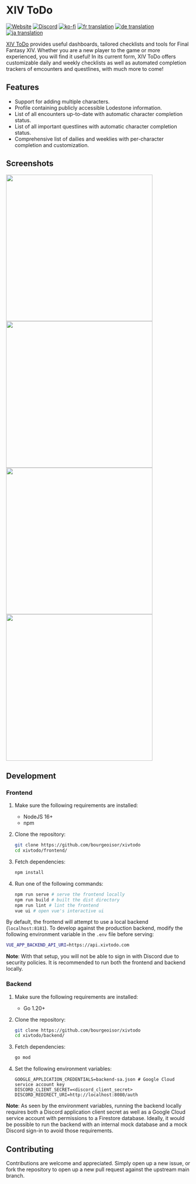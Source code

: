 # XIV ToDo

[![Website](https://img.shields.io/website?url=https%3A%2F%2Fxivtodo.com)](https://xivtodo.com/)
[![Discord](https://img.shields.io/discord/946996969354690600?label=discord)](https://discord.gg/zfzhKhG3zj)
[![ko-fi](https://img.shields.io/badge/buy%20me%20a%20coffee!-donate-success)](https://ko-fi.com/V7V569BFY)
[![fr translation](https://img.shields.io/badge/dynamic/json?color=blue&label=fr&style=flat&logo=crowdin&query=%24.progress.1.data.translationProgress&url=https%3A%2F%2Fbadges.awesome-crowdin.com%2Fstats-15746609-575411.json)](https://crowdin.com/project/xiv-todo)
[![de translation](https://img.shields.io/badge/dynamic/json?color=blue&label=de&style=flat&logo=crowdin&query=%24.progress.0.data.translationProgress&url=https%3A%2F%2Fbadges.awesome-crowdin.com%2Fstats-15746609-575411.json)](https://crowdin.com/project/xiv-todo)
[![ja translation](https://img.shields.io/badge/dynamic/json?color=blue&label=ja&style=flat&logo=crowdin&query=%24.progress.2.data.translationProgress&url=https%3A%2F%2Fbadges.awesome-crowdin.com%2Fstats-15746609-575411.json)](https://crowdin.com/project/xiv-todo)

[XIV ToDo](https://xivtodo.com) provides useful dashboards, tailored checklists and tools for Final Fantasy XIV. Whether you are a new player to the game or more experienced, you will find it useful! In its current form, XIV ToDo offers customizable daily and weekly checklists as well as automated completion trackers of emcounters and questlines, with much more to come!

## Features

- Support for adding multiple characters.
- Profile containing publicly accessible Lodestone information.
- List of all encounters up-to-date with automatic character completion status.
- List of all important questlines with automatic character completion status.
- Comprehensive list of dailies and weeklies with per-character completion and customization.

## Screenshots

<img src="https://user-images.githubusercontent.com/3271352/231013111-2b3e6dcb-7efa-4628-9998-39d869658d5b.png" width=400 /> <img src="https://user-images.githubusercontent.com/3271352/231013112-eaf34cc8-3b6a-4180-b90e-c6825eec787a.png" width=400 /> <img src="https://user-images.githubusercontent.com/3271352/231013106-2c46d733-ffeb-49b1-b574-e322083ba506.png" width=400 /> <img src="https://user-images.githubusercontent.com/3271352/231013109-e77d2faf-6bdd-4f0b-95d5-0f4c6aab4c16.png" width=400 />

## Development

### Frontend

1. Make sure the following requirements are installed:
   - NodeJS 16+
   - npm

2. Clone the repository:
   ```sh
   git clone https://github.com/bourgeoisor/xivtodo
   cd xivtodo/frontend/
   ```

3. Fetch dependencies:
   ```sh
   npm install
   ```

4. Run one of the following commands:
   ```sh
   npm run serve # serve the frontend locally
   npm run build # built the dist directory
   npm run lint # lint the frontend
   vue ui # open vue's interactive ui
   ```

By default, the frontend will attempt to use a local backend (`localhost:8181`). To develop against the production backend, modify the following environment variable in the `.env` file before serving:
```sh
VUE_APP_BACKEND_API_URI=https://api.xivtodo.com
```

**Note**: With that setup, you will not be able to sign in with Discord due to security policies. It is recommended to run both the frontend and backend locally.

### Backend

1. Make sure the following requirements are installed:
   - Go 1.20+

2. Clone the repository:
   ```sh
   git clone https://github.com/bourgeoisor/xivtodo
   cd xivtodo/backend/
   ```

3. Fetch dependencies:
   ```sh
   go mod
   ```

4. Set the following environment variables:
   ```
   GOOGLE_APPLICATION_CREDENTIALS=backend-sa.json # Google Cloud service account key
   DISCORD_CLIENT_SECRET=<discord_client_secret>
   DISCORD_REDIRECT_URI=http://localhost:8080/auth
   ```

**Note**: As seen by the environment variables, running the backend locally requires both a Discord application client secret as well as a Google Cloud service account with permissions to a Firestore database. Ideally, it would be possible to run the backend with an internal mock database and a mock Discord sign-in to avoid those requirements.

## Contributing

Contributions are welcome and appreciated. Simply open up a new issue, or fork the repository to open up a new pull request against the upstream main branch.
